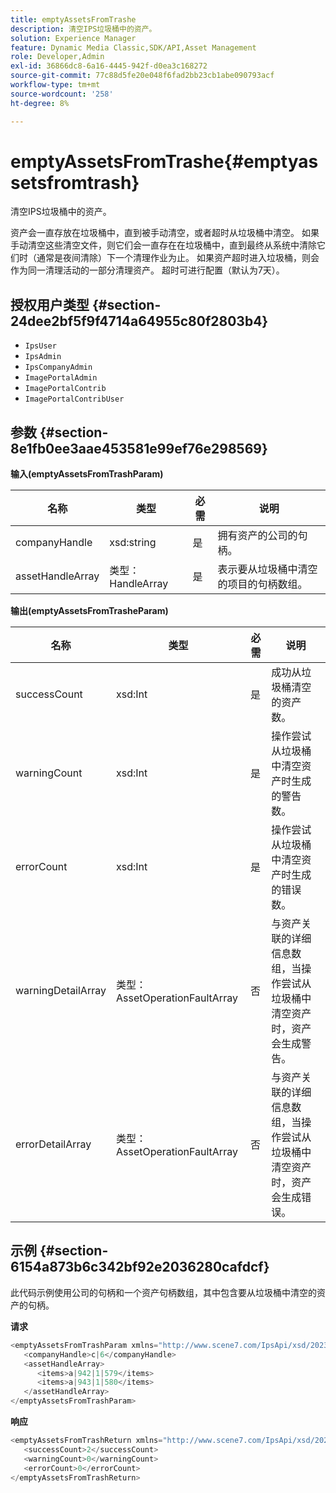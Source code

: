 ```yaml
---
title: emptyAssetsFromTrashe
description: 清空IPS垃圾桶中的资产。
solution: Experience Manager
feature: Dynamic Media Classic,SDK/API,Asset Management
role: Developer,Admin
exl-id: 36866dc8-6a16-4445-942f-d0ea3c168272
source-git-commit: 77c88d5fe20e048f6fad2bb23cb1abe090793acf
workflow-type: tm+mt
source-wordcount: '258'
ht-degree: 8%

---
```


# emptyAssetsFromTrashe{#emptyassetsfromtrash}

清空IPS垃圾桶中的资产。

资产会一直存放在垃圾桶中，直到被手动清空，或者超时从垃圾桶中清空。 如果手动清空这些清空文件，则它们会一直存在在垃圾桶中，直到最终从系统中清除它们时（通常是夜间清除）下一个清理作业为止。 如果资产超时进入垃圾桶，则会作为同一清理活动的一部分清理资产。 超时可进行配置（默认为7天）。

## 授权用户类型 {#section-24dee2bf5f9f4714a64955c80f2803b4}

* `IpsUser`
* `IpsAdmin`
* `IpsCompanyAdmin`
* `ImagePortalAdmin`
* `ImagePortalContrib`
* `ImagePortalContribUser`

## 参数 {#section-8e1fb0ee3aae453581e99ef76e298569}

**输入(emptyAssetsFromTrashParam)**

| 名称 | 类型 | 必需 | 说明 |
|---|---|---|---|
| companyHandle | xsd:string | 是 | 拥有资产的公司的句柄。 |
| assetHandleArray | 类型：HandleArray | 是 | 表示要从垃圾桶中清空的项目的句柄数组。 |

**输出(emptyAssetsFromTrasheParam)**

| 名称 | 类型 | 必需 | 说明 |
|---|---|---|---|
| successCount | xsd:Int | 是 | 成功从垃圾桶清空的资产数。 |
| warningCount | xsd:Int | 是 | 操作尝试从垃圾桶中清空资产时生成的警告数。 |
| errorCount | xsd:Int | 是 | 操作尝试从垃圾桶中清空资产时生成的错误数。 |
| warningDetailArray | 类型：AssetOperationFaultArray | 否 | 与资产关联的详细信息数组，当操作尝试从垃圾桶中清空资产时，资产会生成警告。 |
| errorDetailArray | 类型：AssetOperationFaultArray | 否 | 与资产关联的详细信息数组，当操作尝试从垃圾桶中清空资产时，资产会生成错误。 |

## 示例 {#section-6154a873b6c342bf92e2036280cafdcf}

此代码示例使用公司的句柄和一个资产句柄数组，其中包含要从垃圾桶中清空的资产的句柄。

**请求**

```java
<emptyAssetsFromTrashParam xmlns="http://www.scene7.com/IpsApi/xsd/2023-01-15">
   <companyHandle>c|6</companyHandle>
   <assetHandleArray>
      <items>a|942|1|579</items>
      <items>a|943|1|580</items>
   </assetHandleArray>
</emptyAssetsFromTrashParam>
```

**响应**

```java
<emptyAssetsFromTrashReturn xmlns="http://www.scene7.com/IpsApi/xsd/2023-01-15">
   <successCount>2</successCount>
   <warningCount>0</warningCount>
   <errorCount>0</errorCount>
</emptyAssetsFromTrashReturn>
```
